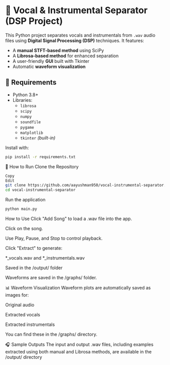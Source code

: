 # 🎵 Vocal & Instrumental Separator (DSP Project)

This Python project separates vocals and instrumentals from `.wav` audio files using **Digital Signal Processing (DSP)** techniques. It features:

- A **manual STFT-based method** using SciPy
- A **Librosa-based method** for enhanced separation
- A user-friendly **GUI** built with Tkinter
- Automatic **waveform visualization**

## 🔧 Requirements

- Python 3.8+
- Libraries:
  - `librosa`
  - `scipy`
  - `numpy`
  - `soundfile`
  - `pygame`
  - `matplotlib`
  - `tkinter` *(built-in)*

Install with:

```bash
pip install -r requirements.txt
```

🚀 How to Run
Clone the Repository

```bash
Copy
Edit
git clone https://github.com/aayushman950/vocal-instrumental-separator.git
cd vocal-instrumental-separator
```

Run the application
```bash
python main.py
```

How to Use
Click "Add Song" to load a .wav file into the app.

Click on the song.

Use Play, Pause, and Stop to control playback.

Click "Extract" to generate:

*_vocals.wav and *_instrumentals.wav

Saved in the /output/ folder

Waveforms are saved in the /graphs/ folder.

📊 Waveform Visualization
Waveform plots are automatically saved as images for:

Original audio

Extracted vocals

Extracted instrumentals

You can find these in the /graphs/ directory.

🎧 Sample Outputs
The input and output .wav files, including examples extracted using both manual and Librosa methods, are available in the /output/ directory